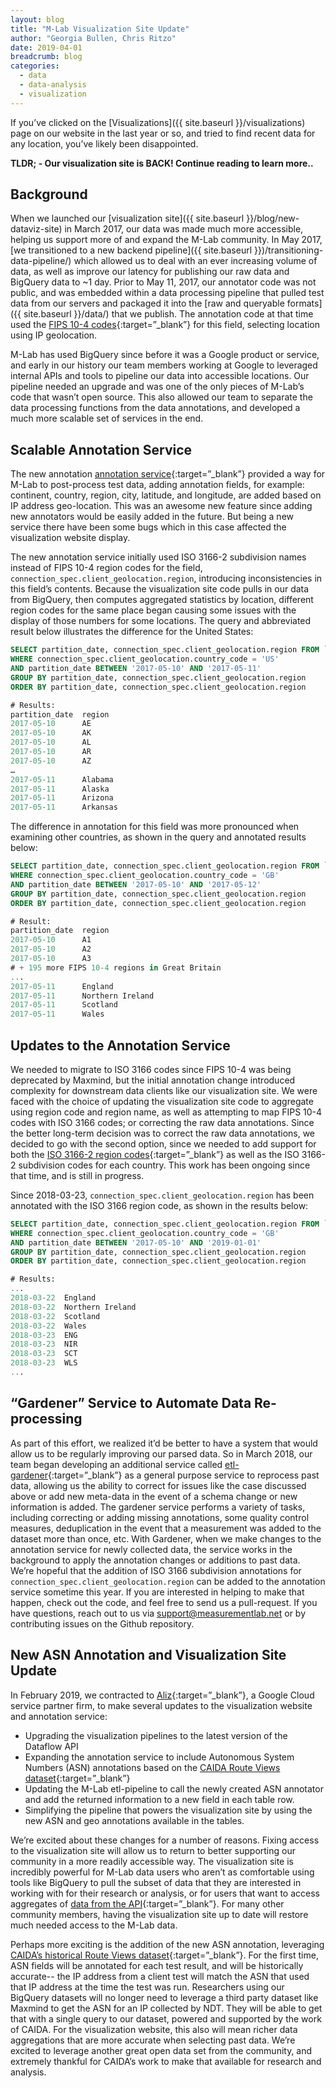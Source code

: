 ```yaml
---
layout: blog
title: "M-Lab Visualization Site Update"
author: "Georgia Bullen, Chris Ritzo"
date: 2019-04-01
breadcrumb: blog
categories:
  - data
  - data-analysis
  - visualization
---
```


If you’ve clicked on the [Visualizations]({{ site.baseurl }}/visualizations) page on our website in the last year or so, and tried to find recent data for any location, you’ve likely been disappointed.

**TLDR; - Our visualization site is BACK! Continue reading to learn more..**<!--more-->

## Background

When we launched our [visualization site]({{ site.baseurl }}/blog/new-dataviz-site) in March 2017, our data was made much more accessible, helping us support more of and expand the M-Lab community. In May 2017, [we transitioned to a new backend pipeline]({{ site.baseurl }})/transitioning-data-pipeline/) which allowed us to deal with an ever increasing volume of data, as well as improve our latency for publishing our raw data and BigQuery data to ~1 day. Prior to May 11, 2017, our annotator code was not public, and was embedded within a data processing pipeline that pulled test data from our servers and packaged it into the [raw and queryable formats]({{ site.baseurl }}/data/) that we publish. The annotation code at that time used the [FIPS 10-4 codes](https://en.wikipedia.org/wiki/FIPS_10-4){:target=”_blank”} for this field, selecting location using IP geolocation.

M-Lab has used BigQuery since before it was a Google product or service, and early in our history our team members working at Google to leveraged internal APIs and tools to pipeline our data into accessible locations. Our pipeline needed an upgrade and was one of the only pieces of M-Lab’s code that wasn’t open source. This also allowed our team to separate the data processing functions from the data annotations, and developed a much more scalable set of services in the end.

## Scalable Annotation Service

The new annotation [annotation service](https://github.com/m-lab/annotation-service){:target=”_blank”} provided a way for M-Lab to post-process test data, adding annotation fields, for example: continent, country, region, city, latitude, and longitude, are added based on IP address geo-location. This was an awesome new feature since adding new annotators would be easily added in the future. But being a new service there have been some bugs which in this case affected the visualization website display.

The new annotation service initially used ISO 3166-2 subdivision names instead of FIPS 10-4 region codes for the field, `connection_spec.client_geolocation.region`, introducing inconsistencies in this field’s contents. Because the visualization site code pulls in our data from BigQuery, then computes aggregated statistics by location, different region codes for the same place began causing some issues with the display of those numbers for some locations. The query and abbreviated result below illustrates the difference for the United States:

~~~sql
SELECT partition_date, connection_spec.client_geolocation.region FROM `measurement-lab.release.ndt_all`
WHERE connection_spec.client_geolocation.country_code = 'US'
AND partition_date BETWEEN '2017-05-10' AND '2017-05-11'
GROUP BY partition_date, connection_spec.client_geolocation.region
ORDER BY partition_date, connection_spec.client_geolocation.region

# Results:
partition_date  region
2017-05-10      AE
2017-05-10      AK
2017-05-10      AL
2017-05-10      AR
2017-05-10      AZ
…
2017-05-11      Alabama
2017-05-11      Alaska
2017-05-11      Arizona
2017-05-11      Arkansas
~~~

The difference in annotation for this field was more pronounced when examining other countries, as shown in the query and annotated results below:

~~~sql
SELECT partition_date, connection_spec.client_geolocation.region FROM `measurement-lab.release.ndt_all`
WHERE connection_spec.client_geolocation.country_code = 'GB'
AND partition_date BETWEEN '2017-05-10' AND '2017-05-12'
GROUP BY partition_date, connection_spec.client_geolocation.region
ORDER BY partition_date, connection_spec.client_geolocation.region

# Result:
partition_date  region
2017-05-10      A1
2017-05-10      A2
2017-05-10      A3
# + 195 more FIPS 10-4 regions in Great Britain
...
2017-05-11      England
2017-05-11      Northern Ireland
2017-05-11      Scotland
2017-05-11      Wales
~~~

## Updates to the Annotation Service

We needed to migrate to ISO 3166 codes since FIPS 10-4 was being deprecated by Maxmind, but the initial annotation change introduced complexity for downstream data clients like our visualization site. We were faced with the choice of updating the visualization site code to aggregate using region code and region name, as well as attempting to map FIPS 10-4 codes with ISO 3166 codes; or correcting the raw data annotations. Since the better long-term decision was to correct the raw data annotations, we decided to go with the second option, since we needed to add support for both the [ISO 3166-2 region codes](https://en.wikipedia.org/wiki/ISO_3166-1_alpha-2){:target=”_blank”} as well as the ISO 3166-2 subdivision codes for each country. This work has been ongoing since that time, and is still in progress.

Since 2018-03-23, `connection_spec.client_geolocation.region` has been annotated with the ISO 3166 region code, as shown in the results below:

~~~sql
SELECT partition_date, connection_spec.client_geolocation.region FROM `measurement-lab.release.ndt_all`
WHERE connection_spec.client_geolocation.country_code = 'GB'
AND partition_date BETWEEN '2017-05-10' AND '2019-01-01'
GROUP BY partition_date, connection_spec.client_geolocation.region
ORDER BY partition_date, connection_spec.client_geolocation.region

# Results:
...
2018-03-22  England
2018-03-22  Northern Ireland
2018-03-22  Scotland
2018-03-22  Wales
2018-03-23  ENG
2018-03-23  NIR
2018-03-23  SCT
2018-03-23  WLS
...
~~~

## “Gardener” Service to Automate Data Re-processing

As part of this effort, we realized it’d be better to have a system that would allow us to be regularly improving our parsed data. So in March 2018, our team began developing an additional service called [etl-gardener](https://github.com/m-lab/etl-gardener){:target=”_blank”} as a general purpose service to reprocess past data, allowing us the ability to correct for issues like the case discussed above or add new meta-data in the event of a schema change or new information is added. The gardener service performs a variety of tasks, including correcting or adding missing annotations, some quality control measures, deduplication in the event that a measurement was added to the dataset more than once, etc. With Gardener, when we make changes to the annotation service for newly collected data, the service works in the background to apply the annotation changes or additions to past data. We’re hopeful that the addition of ISO 3166 subdivision annotations for `connection_spec.client_geolocation.region` can be added to the annotation service sometime this year. If you are interested in helping to make that happen, check out the code, and feel free to send us a pull-request. If you have questions, reach out to us via support@measurementlab.net or by contributing issues on the Github repository.

## New ASN Annotation and Visualization Site Update

In February 2019, we contracted to [Aliz](https://aliz.ai){:target=”_blank”}, a Google Cloud service partner firm, to make several updates to the visualization website and annotation service:

* Upgrading the visualization pipelines to the latest version of the Dataflow API
* Expanding the annotation service to include Autonomous System Numbers (ASN) annotations based on the [CAIDA Route Views dataset](https://www.caida.org/data/routing/routeviews-prefix2as.xml){:target=”_blank”}
* Updating the M-Lab etl-pipeline to call the newly created ASN annotator and add the returned information to a new field in each table row.
* Simplifying the pipeline that powers the visualization site by using the new ASN and geo annotations available in the tables.

We’re excited about these changes for a number of reasons. Fixing access to the visualization site will allow us to return to better supporting our community in a more readily accessible way. The visualization site is incredibly powerful for M-Lab data users who aren’t as comfortable using tools like BigQuery to pull the subset of data that they are interested in working with for their research or analysis, or for users that want to access aggregates of [data from the API](http://data-api.measurementlab.net/){:target=”_blank”}. For many other community members, having the visualization site up to date will restore much needed access to the M-Lab data.

Perhaps more exciting is the addition of the new ASN annotation, leveraging [CAIDA’s historical Route Views dataset](https://www.caida.org/data/routing/routeviews-prefix2as.xml){:target=”_blank”}. For the first time, ASN fields will be annotated for each test result, and will be historically accurate-- the IP address from a client test will match the ASN that used that IP address at the time the test was run. Researchers using our BigQuery datasets will no longer need to leverage a third party dataset like Maxmind to get the ASN for an IP collected by NDT. They will be able to get that with a single query to our dataset, powered and supported by the work of CAIDA. For the visualization website, this also will mean richer data aggregations that are more accurate when selecting past data. We’re excited to leverage another great open data set from the community, and extremely thankful for CAIDA’s work to make that available for research and analysis.
